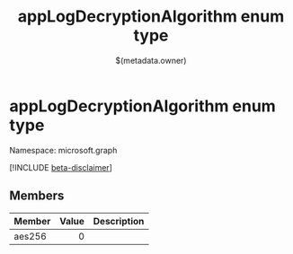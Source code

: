 ﻿---
title: "appLogDecryptionAlgorithm enum type"
description: ""
localization_priority: Normal
author: "$(metadata.owner)"
ms.prod: ""
doc_type: enumPageType
---

# appLogDecryptionAlgorithm enum type

Namespace: microsoft.graph

[!INCLUDE [beta-disclaimer](../../includes/beta-disclaimer.md)]

## Members

| Member | Value | Description |
| :----- | ----: | :---------- |
| aes256 | 0     |             |